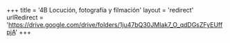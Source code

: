 +++
title = '4B Locución, fotografía y filmación'
layout = 'redirect'
urlRedirect = 'https://drive.google.com/drive/folders/1ju47bQ30JMIak7_O_qdDGsZFyEUffpjA'
+++